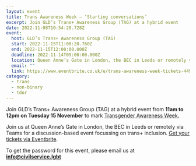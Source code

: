 ```yaml
---
layout: event
title: Trans Awareness Week – ‘Starting conversations’
excerpt: Join GLD’s Trans+ Awareness Group (TAG) at a hybrid event
date: 2022-11-08T10:54:20.728Z
event:
  host: GLD’s Trans+ Awareness Group (TAG)
  start: 2022-11-15T11:00:20.760Z
  end: 2022-11-15T12:00:00.000Z
  deadline: 2022-11-14T09:00:00.000Z
  location: Queen Anne’s Gate in London, the BEC in Leeds or remotely via Team
  email: ""
  link: https://www.eventbrite.co.uk/e/trans-awareness-week-tickets-449585009867
category:
  - trans
  - non-binary
  - tdor
---
```

Join GLD’s Trans+ Awareness Group (TAG) at a hybrid event from **11am to 12pm on Tuesday 15 November** to mark [Transgender Awareness Week.](https://www.glaad.org/transweek) 

Join us at Queen Anne’s Gate in London, the BEC in Leeds or remotely via Teams for a discussion-based event focussing on trans+ inclusion. [Get your tickets via Eventbrite](https://www.eventbrite.co.uk/e/trans-awareness-week-tickets-449585009867). 

T﻿o get the password for this event, please email us at **[info@civilservice.lgbt](mailto:info@civilservice.lgbt)**